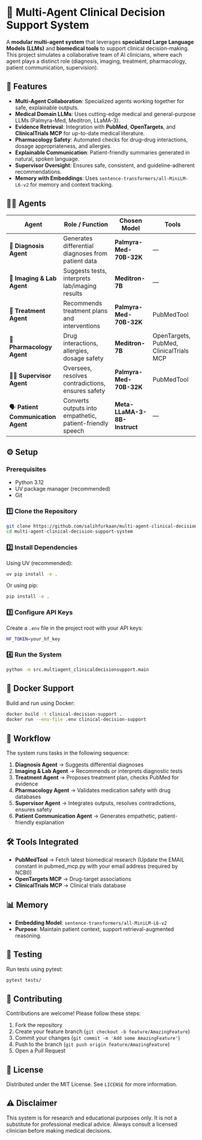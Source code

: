 # 🏥 Multi-Agent Clinical Decision Support System

A **modular multi-agent system** that leverages **specialized Large Language Models (LLMs)** and **biomedical tools** to support clinical decision-making. This project simulates a collaborative team of AI clinicians, where each agent plays a distinct role (diagnosis, imaging, treatment, pharmacology, patient communication, supervision).

## 🚀 Features

- **Multi-Agent Collaboration**: Specialized agents working together for safe, explainable outputs.
- **Medical Domain LLMs**: Uses cutting-edge medical and general-purpose LLMs (Palmyra-Med, Meditron, LLaMA-3).
- **Evidence Retrieval**: Integration with **PubMed**, **OpenTargets**, and **ClinicalTrials MCP** for up-to-date medical literature.
- **Pharmacology Safety**: Automated checks for drug–drug interactions, dosage appropriateness, and allergies.
- **Explainable Communication**: Patient-friendly summaries generated in natural, spoken language.
- **Supervisor Oversight**: Ensures safe, consistent, and guideline-adherent recommendations.
- **Memory with Embeddings**: Uses `sentence-transformers/all-MiniLM-L6-v2` for memory and context tracking.

## 🧑‍⚕️ Agents

| Agent | Role / Function | Chosen Model | Tools |
|-------|-----------------|--------------|-------|
| 🧠 **Diagnosis Agent** | Generates differential diagnoses from patient data | **Palmyra-Med-70B-32K** | — |
| 🔬 **Imaging & Lab Agent** | Suggests tests, interprets lab/imaging results | **Meditron-7B** | — |
| 💊 **Treatment Agent** | Recommends treatment plans and interventions | **Palmyra-Med-70B-32K** | PubMedTool |
| 🧪 **Pharmacology Agent** | Drug interactions, allergies, dosage safety | **Meditron-7B** | OpenTargets, PubMed, ClinicalTrials MCP |
| 🧑‍⚖️ **Supervisor Agent** | Oversees, resolves contradictions, ensures safety | **Palmyra-Med-70B-32K** | PubMedTool |
| 🗣️ **Patient Communication Agent** | Converts outputs into empathetic, patient-friendly speech | **Meta-LLaMA-3-8B-Instruct** | — |

## ⚙️ Setup

### Prerequisites
- Python 3.12
- UV package manager (recommended)
- Git

### 1️⃣ Clone the Repository
```bash
git clone https://github.com/salihfurkaan/multi-agent-clinical-decision-support-system.git
cd multi-agent-clinical-decision-support-system
```

### 2️⃣ Install Dependencies
Using UV (recommended):
```bash
uv pip install -e .
```

Or using pip:
```bash
pip install -e .
```

### 3️⃣ Configure API Keys
Create a `.env` file in the project root with your API keys:
```bash
HF_TOKEN=your_hf_key
```

### 4️⃣ Run the System
```bash
python -m src.multiagent_clinicaldecisionsupport.main
```

## 🐳 Docker Support
Build and run using Docker:
```bash
docker build -t clinical-decision-support .
docker run --env-file .env clinical-decision-support
```

## 🧭 Workflow

The system runs tasks in the following sequence:
1. **Diagnosis Agent** → Suggests differential diagnoses
2. **Imaging & Lab Agent** → Recommends or interprets diagnostic tests
3. **Treatment Agent** → Proposes treatment plan, checks PubMed for evidence
4. **Pharmacology Agent** → Validates medication safety with drug databases
5. **Supervisor Agent** → Integrates outputs, resolves contradictions, ensures safety
6. **Patient Communication Agent** → Generates empathetic, patient-friendly explanation

## 🛠️ Tools Integrated
- **PubMedTool** → Fetch latest biomedical research  (Update the EMAIL constant in pubmed_mcp.py with your email address (required by NCBI))
- **OpenTargets MCP** → Drug-target associations
- **ClinicalTrials MCP** → Clinical trials database

## 📊 Memory
- **Embedding Model**: `sentence-transformers/all-MiniLM-L6-v2`
- **Purpose**: Maintain patient context, support retrieval-augmented reasoning.

## 🧪 Testing
Run tests using pytest:
```bash
pytest tests/
```

## 🤝 Contributing
Contributions are welcome! Please follow these steps:
1. Fork the repository
2. Create your feature branch (`git checkout -b feature/AmazingFeature`)
3. Commit your changes (`git commit -m 'Add some AmazingFeature'`)
4. Push to the branch (`git push origin feature/AmazingFeature`)
5. Open a Pull Request

## 📝 License
Distributed under the MIT License. See `LICENSE` for more information.

## ⚠️ Disclaimer
This system is for research and educational purposes only. It is not a substitute for professional medical advice. Always consult a licensed clinician before making medical decisions.
